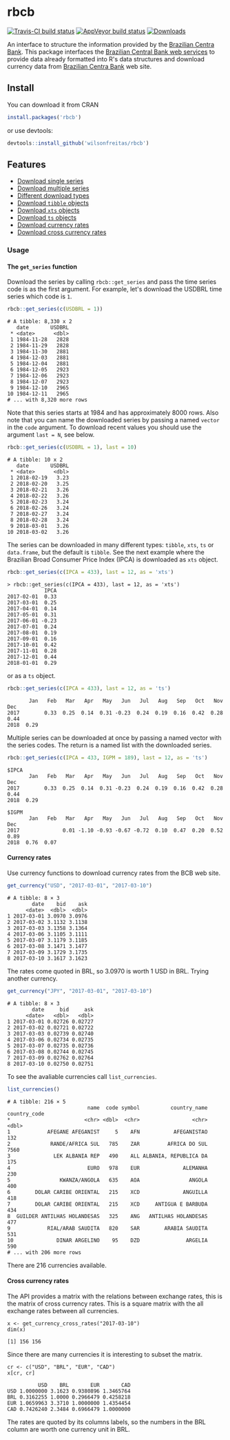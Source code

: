 # rbcb

[![Travis-CI build status](https://travis-ci.org/wilsonfreitas/rbcb.svg?branch=master)](https://travis-ci.org/wilsonfreitas/rbcb)
[![AppVeyor build status](https://ci.appveyor.com/api/projects/status/github/wilsonfreitas/rbcb?branch=master&svg=true)](https://ci.appveyor.com/project/wilsonfreitas/rbcb)
[![Downloads](http://cranlogs.r-pkg.org/badges/rbcb?color=brightgreen)]( https://cran.r-project.org/package=rbcb)

An interface to structure the information provided by the [Brazilian Centra Bank](https://www.bcb.gov.br).
This package interfaces the [Brazilian Central Bank web services](https://www3.bcb.gov.br/sgspub) to provide data already formatted into R's data structures and download currency data 
from [Brazilian Centra Bank](https://www.bcb.gov.br) web site.

## Install

You can download it from CRAN

```r
install.packages('rbcb')
```

or use devtools:

```r
devtools::install_github('wilsonfreitas/rbcb')
```

## Features

- [Download single series](#single-series)
- [Download multiple series](#multiple-series)
- [Different download types](#download-types)
- [Download `tibble` objects](#tibble-objects)
- [Download `xts` objects](#xts-objects)
- [Download `ts` objects](#ts-objects)
- [Download currency rates](#currency-rates)
- [Download cross currency rates](#cross-currency-rates)

### Usage

#### The `get_series` function

<a name="single-series"></a>
Download the series by calling `rbcb::get_series` and pass the time series code is as the first argument.
For example, let's download the USDBRL time series which code is `1`.

```r
rbcb::get_series(c(USDBRL = 1))
```

```
# A tibble: 8,330 x 2
   date       USDBRL
 * <date>      <dbl>
 1 1984-11-28   2828
 2 1984-11-29   2828
 3 1984-11-30   2881
 4 1984-12-03   2881
 5 1984-12-04   2881
 6 1984-12-05   2923
 7 1984-12-06   2923
 8 1984-12-07   2923
 9 1984-12-10   2965
10 1984-12-11   2965
# ... with 8,320 more rows
```

Note that this series starts at 1984 and has approximately 8000 rows.
Also note that you can name the downloaded series by passing a named `vector` in the `code` argument.
To download recent values you should use the argument `last = N`, see below.

<a name="tibble-objects"></a>
```r
rbcb::get_series(c(USDBRL = 1), last = 10)
```

```
# A tibble: 10 x 2
   date       USDBRL
 * <date>      <dbl>
 1 2018-02-19   3.23
 2 2018-02-20   3.25
 3 2018-02-21   3.26
 4 2018-02-22   3.26
 5 2018-02-23   3.24
 6 2018-02-26   3.24
 7 2018-02-27   3.24
 8 2018-02-28   3.24
 9 2018-03-01   3.26
10 2018-03-02   3.26
```

<a name="download-types"></a>
The series can be downloaded in many different types: `tibble`, `xts`, `ts` or `data.frame`, but the default is `tibble`.
See the next example where the Brazilian Broad Consumer Price Index (IPCA) is downloaded as `xts` object.

<a name="xts-objects"></a>
```r
rbcb::get_series(c(IPCA = 433), last = 12, as = 'xts')
```

```
> rbcb::get_series(c(IPCA = 433), last = 12, as = 'xts')
            IPCA
2017-02-01  0.33
2017-03-01  0.25
2017-04-01  0.14
2017-05-01  0.31
2017-06-01 -0.23
2017-07-01  0.24
2017-08-01  0.19
2017-09-01  0.16
2017-10-01  0.42
2017-11-01  0.28
2017-12-01  0.44
2018-01-01  0.29
```

or as a `ts` object.

<a name="ts-objects"></a>
```r
rbcb::get_series(c(IPCA = 433), last = 12, as = 'ts')
```

```
       Jan   Feb   Mar   Apr   May   Jun   Jul   Aug   Sep   Oct   Nov   Dec
2017        0.33  0.25  0.14  0.31 -0.23  0.24  0.19  0.16  0.42  0.28  0.44
2018  0.29                                                                  
```

<a name="multiple-series"></a>
Multiple series can be downloaded at once by passing a named vector with the series codes.
The return is a named list with the downloaded series.

```r
rbcb::get_series(c(IPCA = 433, IGPM = 189), last = 12, as = 'ts')
```

```
$IPCA
       Jan   Feb   Mar   Apr   May   Jun   Jul   Aug   Sep   Oct   Nov   Dec
2017        0.33  0.25  0.14  0.31 -0.23  0.24  0.19  0.16  0.42  0.28  0.44
2018  0.29                                                                  

$IGPM
       Jan   Feb   Mar   Apr   May   Jun   Jul   Aug   Sep   Oct   Nov   Dec
2017              0.01 -1.10 -0.93 -0.67 -0.72  0.10  0.47  0.20  0.52  0.89
2018  0.76  0.07                                                            
```


#### Currency rates

<a name="currency-rates"></a>
Use currency functions to download currency rates from the BCB web site.

```r
get_currency("USD", "2017-03-01", "2017-03-10")
```

```
# A tibble: 8 × 3
        date    bid    ask
      <date>  <dbl>  <dbl>
1 2017-03-01 3.0970 3.0976
2 2017-03-02 3.1132 3.1138
3 2017-03-03 3.1358 3.1364
4 2017-03-06 3.1105 3.1111
5 2017-03-07 3.1179 3.1185
6 2017-03-08 3.1471 3.1477
7 2017-03-09 3.1729 3.1735
8 2017-03-10 3.1617 3.1623
```

The rates come quoted in BRL, so 3.0970 is worth 1 USD in BRL.
Trying another currency.

```r
get_currency("JPY", "2017-03-01", "2017-03-10")
```

```
# A tibble: 8 × 3
        date     bid     ask
      <date>   <dbl>   <dbl>
1 2017-03-01 0.02726 0.02727
2 2017-03-02 0.02721 0.02722
3 2017-03-03 0.02739 0.02740
4 2017-03-06 0.02734 0.02735
5 2017-03-07 0.02735 0.02736
6 2017-03-08 0.02744 0.02745
7 2017-03-09 0.02762 0.02764
8 2017-03-10 0.02750 0.02751
```

To see the avaliable currencies call `list_currencies`.

```r
list_currencies()
```

```
# A tibble: 216 × 5
                          name  code symbol          country_name country_code
*                        <chr> <dbl>  <chr>                 <chr>        <dbl>
1            AFEGANE AFEGANIST     5    AFN           AFEGANISTAO          132
2             RANDE/AFRICA SUL   785    ZAR         AFRICA DO SUL         7560
3              LEK ALBANIA REP   490    ALL ALBANIA, REPUBLICA DA          175
4                         EURO   978    EUR              ALEMANHA          230
5                KWANZA/ANGOLA   635    AOA                ANGOLA          400
6        DOLAR CARIBE ORIENTAL   215    XCD              ANGUILLA          418
7        DOLAR CARIBE ORIENTAL   215    XCD     ANTIGUA E BARBUDA          434
8  GUILDER ANTILHAS HOLANDESAS   325    ANG   ANTILHAS HOLANDESAS          477
9            RIAL/ARAB SAUDITA   820    SAR        ARABIA SAUDITA          531
10              DINAR ARGELINO    95    DZD               ARGELIA          590
# ... with 206 more rows
```

There are 216 currencies available.

#### Cross currency rates

<a name="cross-currency-rates"></a>
The API provides a matrix with the relations between exchange rates, this is the
matrix of cross currency rates.
This is a square matrix with the all exchange rates between all currencies.

```
x <- get_currency_cross_rates("2017-03-10")
dim(x)
```

```
[1] 156 156
```

Since there are many currencies it is interesting to subset the matrix.

```
cr <- c("USD", "BRL", "EUR", "CAD")
x[cr, cr]
```

```
          USD    BRL       EUR       CAD
USD 1.0000000 3.1623 0.9380896 1.3465764
BRL 0.3162255 1.0000 0.2966479 0.4258218
EUR 1.0659963 3.3710 1.0000000 1.4354454
CAD 0.7426240 2.3484 0.6966479 1.0000000
```

The rates are quoted by its columns labels, so the numbers in the BRL column are worth one currency unit in BRL.
